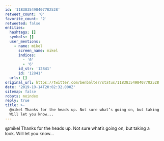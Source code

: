 ```yaml
---
id: '1183835498407702528'
retweet_count: '0'
favorite_count: '2'
retweeted: false
entities:
  hashtags: []
  symbols: []
  user_mentions:
    - name: mikel
      screen_name: mikel
      indices:
        - '0'
        - '6'
      id_str: '12841'
      id: '12841'
  urls: []
original_url: https://twitter.com/benbalter/status/1183835498407702528
date: '2019-10-14T20:02:32.000Z'
sitemap: false
robots: noindex
reply: true
title: >-
  @mikel Thanks for the heads up. Not sure what’s going on, but taking a look.
  Will let you know...
---
```


@mikel Thanks for the heads up. Not sure what’s going on, but taking a look. Will let you know...